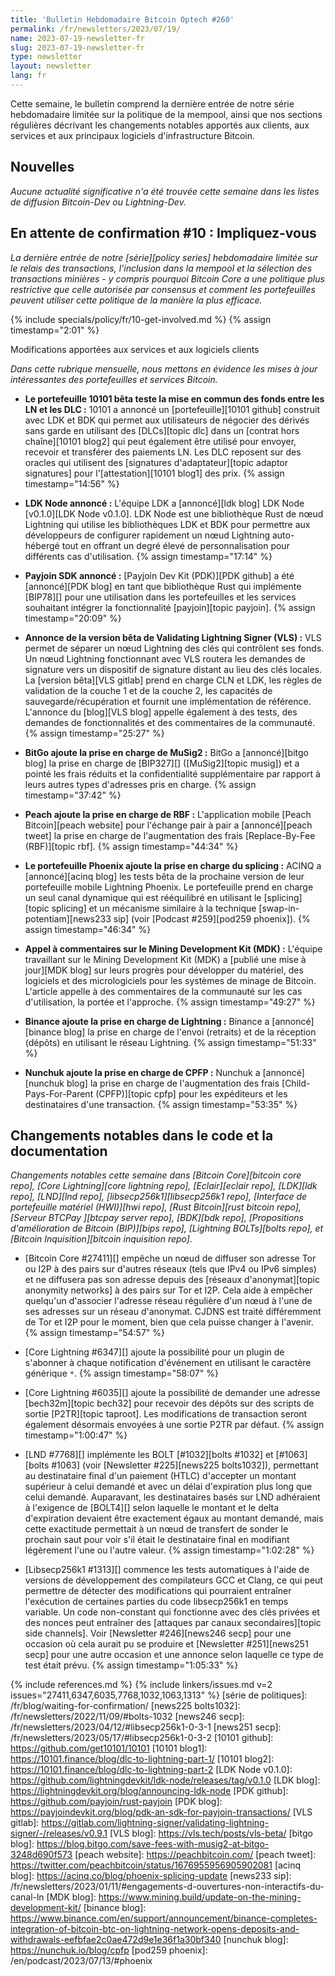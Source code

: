 ```yaml
---
title: 'Bulletin Hebdomadaire Bitcoin Optech #260'
permalink: /fr/newsletters/2023/07/19/
name: 2023-07-19-newsletter-fr
slug: 2023-07-19-newsletter-fr
type: newsletter
layout: newsletter
lang: fr
---
```

Cette semaine, le bulletin comprend la dernière entrée de notre série hebdomadaire limitée sur la politique de la mempool,
ainsi que nos sections régulières décrivant les changements notables apportés aux clients, aux services et aux principaux
logiciels d'infrastructure Bitcoin.

## Nouvelles

_Aucune actualité significative n'a été trouvée cette semaine dans les listes de diffusion Bitcoin-Dev ou Lightning-Dev._

## En attente de confirmation #10 : Impliquez-vous

_La dernière entrée de notre [série][policy series] hebdomadaire limitée  sur le relais des transactions, l'inclusion dans la mempool et la sélection des transactions minières - y compris pourquoi Bitcoin Core a une politique plus restrictive que celle autorisée par consensus et comment les portefeuilles peuvent utiliser cette politique de la manière la plus efficace._

{% include specials/policy/fr/10-get-involved.md %} {% assign timestamp="2:01" %}

Modifications apportées aux services et aux logiciels clients

*Dans cette rubrique mensuelle, nous mettons en évidence les mises à jour
intéressantes des portefeuilles et services Bitcoin.*

- **Le portefeuille 10101 bêta teste la mise en commun des fonds entre les LN et les DLC :**
  10101 a annoncé un [portefeuille][10101 github] construit avec LDK et BDK qui permet aux utilisateurs de négocier des dérivés
  sans garde en utilisant des [DLCs][topic dlc] dans un [contrat hors chaîne][10101 blog2] qui peut également être utilisé pour
  envoyer, recevoir et transférer des paiements LN. Les DLC reposent sur des oracles qui utilisent des [signatures
  d'adaptateur][topic adaptor signatures] pour l'[attestation][10101 blog1] des prix. {% assign timestamp="14:56" %}

- **LDK Node annoncé :**
  L'équipe LDK a [annoncé][ldk blog] LDK Node [v0.1.0][LDK Node v0.1.0]. LDK Node est une
  bibliothèque Rust de nœud Lightning qui utilise les bibliothèques LDK et BDK pour permettre aux développeurs
  de configurer rapidement un nœud Lightning auto-hébergé tout en offrant un degré élevé de
  personnalisation pour différents cas d'utilisation. {% assign timestamp="17:14" %}

- **Payjoin SDK annoncé :**
  [Payjoin Dev Kit (PDK)][PDK github] a été [annoncé][PDK blog] en tant que bibliothèque Rust
  qui implémente [BIP78][] pour une utilisation dans les portefeuilles et les services souhaitant
  intégrer la fonctionnalité [payjoin][topic payjoin]. {% assign timestamp="20:09" %}

- **Annonce de la version bêta de Validating Lightning Signer (VLS) :**
  VLS permet de séparer un nœud Lightning des clés qui contrôlent ses
  fonds. Un nœud Lightning fonctionnant avec VLS routera les demandes de signature vers un
  dispositif de signature distant au lieu des clés locales. La [version bêta][VLS gitlab]
  prend en charge CLN et LDK, les règles de validation de la couche 1 et de la couche 2, les capacités de sauvegarde/récupération
  et fournit une implémentation de référence. L'annonce du [blog][VLS blog] appelle également à des tests, des demandes de fonctionnalités et des commentaires de la communauté. {% assign timestamp="25:27" %}

- **BitGo ajoute la prise en charge de MuSig2 :**
  BitGo a [annoncé][bitgo blog] la prise en charge de [BIP327][] ([MuSig2][topic musig])
  et a pointé les frais réduits et la confidentialité supplémentaire par rapport à leurs autres
  types d'adresses pris en charge. {% assign timestamp="37:42" %}

- **Peach ajoute la prise en charge de RBF :**
  L'application mobile [Peach Bitcoin][peach website] pour l'échange pair à pair
  a [annoncé][peach tweet] la prise en charge de l'augmentation des frais [Replace-By-Fee (RBF)][topic rbf]. {% assign timestamp="44:34" %}

- **Le portefeuille Phoenix ajoute la prise en charge du splicing :**
  ACINQ a [annoncé][acinq blog] les tests bêta de la prochaine version de leur
  portefeuille mobile Lightning Phoenix. Le portefeuille prend en charge un seul canal dynamique
  qui est rééquilibré en utilisant le [splicing][topic splicing] et
  un mécanisme similaire à la technique [swap-in-potentiam][news233 sip] (voir
  [Podcast #259][pod259 phoenix]). {% assign timestamp="46:34" %}

- **Appel à commentaires sur le Mining Development Kit (MDK) :**
  L'équipe travaillant sur le Mining Development Kit (MDK) a [publié une mise à jour][MDK blog] sur leurs
  progrès pour développer du matériel, des logiciels et des micrologiciels pour les systèmes de minage de Bitcoin. L'article
  appelle à des commentaires de la communauté sur les cas d'utilisation, la portée et l'approche. {% assign timestamp="49:27" %}

- **Binance ajoute la prise en charge de Lightning :**
  Binance a [annoncé][binance blog] la prise en charge de l'envoi (retraits) et
  de la réception (dépôts) en utilisant le réseau Lightning. {% assign timestamp="51:33" %}

- **Nunchuk ajoute la prise en charge de CPFP :**
  Nunchuk a [annoncé][nunchuk blog] la prise en charge de l'augmentation des frais [Child-Pays-For-Parent
  (CPFP)][topic cpfp] pour les expéditeurs et les destinataires d'une transaction. {% assign timestamp="53:35" %}

## Changements notables dans le code et la documentation

*Changements notables cette semaine dans [Bitcoin Core][bitcoin core repo], [Core
Lightning][core lightning repo], [Eclair][eclair repo], [LDK][ldk repo],
[LND][lnd repo], [libsecp256k1][libsecp256k1 repo], [Interface de portefeuille
matériel (HWI)][hwi repo], [Rust Bitcoin][rust bitcoin repo], [Serveur BTCPay
][btcpay server repo], [BDK][bdk repo], [Propositions d'amélioration de Bitcoin (BIP)][bips repo], [Lightning BOLTs][bolts repo], et
[Bitcoin Inquisition][bitcoin inquisition repo].*

- [Bitcoin Core #27411][] empêche un nœud de diffuser son adresse Tor ou
  I2P à des pairs sur d'autres réseaux (tels que IPv4 ou IPv6 simples)
  et ne diffusera pas son adresse depuis des [réseaux d'anonymat][topic anonymity networks]
  à des pairs sur Tor et I2P. Cela aide à empêcher
  quelqu'un d'associer l'adresse réseau régulière d'un nœud à l'une de ses
  adresses sur un réseau d'anonymat. CJDNS est traité différemment de
  Tor et I2P pour le moment, bien que cela puisse changer à l'avenir. {% assign timestamp="54:57" %}

- [Core Lightning #6347][] ajoute la possibilité pour un plugin de s'abonner à
  chaque notification d'événement en utilisant le caractère générique `*`. {% assign timestamp="58:07" %}

- [Core Lightning #6035][] ajoute la possibilité de demander une adresse [bech32m][topic bech32]
  pour recevoir des dépôts sur des scripts de sortie [P2TR][topic taproot]. Les modifications de transaction
  seront également désormais envoyées à une sortie P2TR par défaut. {% assign timestamp="1:00:47" %}

- [LND #7768][] implémente les BOLT [#1032][bolts #1032] et [#1063][bolts #1063]
  (voir [Newsletter #225][news225 bolts1032]), permettant au
  destinataire final d'un paiement (HTLC) d'accepter un montant supérieur à
  celui demandé et avec un délai d'expiration plus long que celui
  demandé. Auparavant, les destinataires basés sur LND adhéraient à
  l'exigence de [BOLT4][] selon laquelle le montant et le delta d'expiration devaient être exactement égaux au montant
  demandé, mais cette exactitude permettait à un nœud de transfert de
  sonder le prochain saut pour voir s'il était le destinataire final en modifiant légèrement l'une ou l'autre valeur. {% assign timestamp="1:02:28" %}

- [Libsecp256k1 #1313][] commence les tests automatiques à l'aide de versions de développement
  des compilateurs GCC et Clang, ce qui peut permettre de détecter
  des modifications qui pourraient entraîner l'exécution de certaines parties du code libsecp256k1 en
  temps variable. Un code non-constant qui fonctionne avec des clés privées
  et des nonces peut entraîner des [attaques par canaux secondaires][topic
  side channels]. Voir [Newsletter #246][news246 secp] pour une occasion
  où cela aurait pu se produire et [Newsletter #251][news251 secp] pour
  une autre occasion et une annonce selon laquelle ce type de test était
  prévu. {% assign timestamp="1:05:33" %}

{% include references.md %}
{% include linkers/issues.md v=2 issues="27411,6347,6035,7768,1032,1063,1313" %}
[série de politiques]: /fr/blog/waiting-for-confirmation/
[news225 bolts1032]: /fr/newsletters/2022/11/09/#bolts-1032
[news246 secp]: /fr/newsletters/2023/04/12/#libsecp256k1-0-3-1
[news251 secp]: /fr/newsletters/2023/05/17/#libsecp256k1-0-3-2
[10101 github]: https://github.com/get10101/10101
[10101 blog1]: https://10101.finance/blog/dlc-to-lightning-part-1/
[10101 blog2]: https://10101.finance/blog/dlc-to-lightning-part-2
[LDK Node v0.1.0]: https://github.com/lightningdevkit/ldk-node/releases/tag/v0.1.0
[LDK blog]: https://lightningdevkit.org/blog/announcing-ldk-node
[PDK github]: https://github.com/payjoin/rust-payjoin
[PDK blog]: https://payjoindevkit.org/blog/pdk-an-sdk-for-payjoin-transactions/
[VLS gitlab]: https://gitlab.com/lightning-signer/validating-lightning-signer/-/releases/v0.9.1
[VLS blog]: https://vls.tech/posts/vls-beta/
[bitgo blog]: https://blog.bitgo.com/save-fees-with-musig2-at-bitgo-3248d690f573
[peach website]: https://peachbitcoin.com/
[peach tweet]: https://twitter.com/peachbitcoin/status/1676955956905902081
[acinq blog]: https://acinq.co/blog/phoenix-splicing-update
[news233 sip]: /fr/newsletters/2023/01/11/#engagements-d-ouvertures-non-interactifs-du-canal-ln
[MDK blog]: https://www.mining.build/update-on-the-mining-development-kit/
[binance blog]: https://www.binance.com/en/support/announcement/binance-completes-integration-of-bitcoin-btc-on-lightning-network-opens-deposits-and-withdrawals-eefbfae2c0ae472d9e1e36f1a30bf340
[nunchuk blog]: https://nunchuk.io/blog/cpfp
[pod259 phoenix]: /en/podcast/2023/07/13/#phoenix